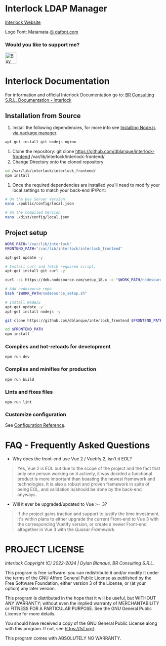 # Interlock LDAP Manager

[Interlock Website](https://interlock.brconsulting.info/)

Logo Font:
Matamata [@ dafont.com](https://www.dafont.com/matamata.font)

### Would you like to support me?
<a href='https://ko-fi.com/E1E2YQ4TG' target='_blank'><img height='36' style='border:0px;height:36px;' src='https://storage.ko-fi.com/cdn/kofi2.png?v=3' border='0' alt='Buy Me a Coffee at ko-fi.com' /></a>

# Interlock Documentation

For information and official Interlock Documentation go to:
[BR Consulting S.R.L. Documentation - Interlock](https://docs.brconsulting.info/sphinx/en/docs/Development/Interlock/00-ilck-overview.html)

## Installation from Source

  1. Install the following dependencies, for more info see
  [Installing Node.js via package manager](https://nodejs.org/en/download/package-manager).
  ```bash
  apt-get install git nodejs nginx
  ```

  1. Clone the repository: git clone https://github.com/dblanque/interlock-frontend /var/lib/interlock/interlock-frontend/
  2. Change Directory onto the cloned repository
  ```bash
  cd /var/lib/interlock/interlock_frontend/
  npm install
  ```
  1. Once the required dependencies are installed you'll need to modify your local settings to match your back-end IP/Port:
  ```bash
  # On the Dev Server Version
  nano ./public/config/local.json

  # On the Compiled Version
  nano ./dist/config/local.json
  ```

## Project setup
```bash
WORK_PATH="/var/lib/interlock"
FRONTEND_PATH="/var/lib/interlock/interlock_frontend"

apt-get update -y

# Install curl and fetch required script.
apt-get install git curl -y

curl -sL https://deb.nodesource.com/setup_18.x -o "$WORK_PATH/nodesource_setup.sh"

# Add nodesource repo
bash "$WORK_PATH/nodesource_setup.sh"

# Install NodeJS
apt-get update -y
apt-get install nodejs -y

git clone https://github.com/dblanque/interlock_frontend $FRONTEND_PATH

cd $FRONTEND_PATH
npm install
```

### Compiles and hot-reloads for development
```
npm run dev
```

### Compiles and minifies for production
```
npm run build
```

### Lints and fixes files
```
npm run lint
```

### Customize configuration
See [Configuration Reference](https://cli.vuejs.org/config/).

# FAQ - Frequently Asked Questions

* Why does the front-end use Vue 2 / Vuetify 2, isn't it EOL?
> Yes, Vue 2 is EOL but due to the scope of the project and the fact that
only one person working on it actively, it was decided a functional product
is more important than boasting the newest framework and technologies.
It is also a robust and proven framework in spite of being EOL, and
validation is/should be done by the back-end anyways.

* Will it ever be upgraded/updated to Vue >= 3?
> If the project gains traction and support to justify the time investment,
it's within plans to either upgrade the current Front-end to Vue 3 with the
corresponding Vuetify version, or create a newer Front-end altogether in Vue 3
with the *Quasar Framework*.

# PROJECT LICENSE

*Interlock Copyright (C) 2022-2024 | Dylan Blanqué, BR Consulting S.R.L.*

This program is free software: you can redistribute it and/or modify
it under the terms of the GNU Affero General Public License as published by
the Free Software Foundation, either version 3 of the License, or
(at your option) any later version.

This program is distributed in the hope that it will be useful,
but WITHOUT ANY WARRANTY; without even the implied warranty of
MERCHANTABILITY or FITNESS FOR A PARTICULAR PURPOSE.  See the
GNU General Public License for more details.

You should have received a copy of the GNU General Public License
along with this program.  If not, see <https://fsf.org/>.

This program comes with ABSOLUTELY NO WARRANTY.
